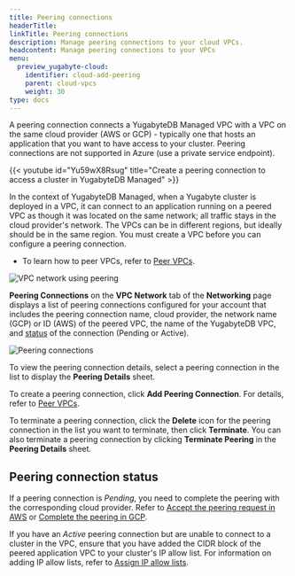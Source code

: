 ```yaml
---
title: Peering connections
headerTitle:
linkTitle: Peering connections
description: Manage peering connections to your cloud VPCs.
headcontent: Manage peering connections to your VPCs
menu:
  preview_yugabyte-cloud:
    identifier: cloud-add-peering
    parent: cloud-vpcs
    weight: 30
type: docs
---
```


A peering connection connects a YugabyteDB Managed VPC with a VPC on the same cloud provider (AWS or GCP) - typically one that hosts an application that you want to have access to your cluster. Peering connections are not supported in Azure (use a private service endpoint).

{{< youtube id="Yu59wX8Rsug" title="Create a peering connection to access a cluster in YugabyteDB Managed" >}}

In the context of YugabyteDB Managed, when a Yugabyte cluster is deployed in a VPC, it can connect to an application running on a peered VPC as though it was located on the same network; all traffic stays in the cloud provider's network. The VPCs can be in different regions, but ideally should be in the same region. You must create a VPC before you can configure a peering connection.

- To learn how to peer VPCs, refer to [Peer VPCs](../cloud-add-vpc-aws/).

![VPC network using peering](/images/yb-cloud/managed-vpc-diagram.png)

**Peering Connections** on the **VPC Network** tab of the **Networking** page displays a list of peering connections configured for your account that includes the peering connection name, cloud provider, the network name (GCP) or ID (AWS) of the peered VPC, the name of the YugabyteDB VPC, and [status](#peering-connection-status) of the connection (Pending or Active).

![Peering connections](/images/yb-cloud/cloud-vpc-peering.png)

To view the peering connection details, select a peering connection in the list to display the **Peering Details** sheet.

To create a peering connection, click **Add Peering Connection**. For details, refer to [Peer VPCs](../cloud-add-vpc-aws/).

To terminate a peering connection, click the **Delete** icon for the peering connection in the list you want to terminate, then click **Terminate**. You can also terminate a peering connection by clicking **Terminate Peering** in the **Peering Details** sheet.

## Peering connection status

If a peering connection is _Pending_, you need to complete the peering with the corresponding cloud provider. Refer to [Accept the peering request in AWS](../cloud-add-vpc-aws/#accept-the-peering-request-in-aws) or [Complete the peering in GCP](../cloud-add-vpc-gcp/#complete-the-peering-in-gcp).

If you have an _Active_ peering connection but are unable to connect to a cluster in the VPC, ensure that you have added the CIDR block of the peered application VPC to your cluster's IP allow list. For information on adding IP allow lists, refer to [Assign IP allow lists](../../../cloud-secure-clusters/add-connections/).
